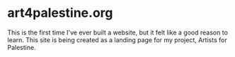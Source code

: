 # art4palestine.org
This is the first time I've ever built a website, but it felt like a good reason to learn. This site is being created as a landing page for my project, Artists for Palestine.